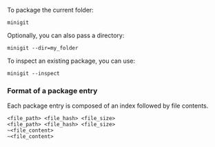 To package the current folder:

```
minigit
```

Optionally, you can also pass a directory:
```
minigit --dir=my_folder
```

To inspect an existing package, you can use:
```
minigit --inspect
```

### Format of a package entry

Each package entry is composed of an index followed by file contents.

```
<file_path> <file_hash> <file_size>
<file_path> <file_hash> <file_size>
~<file_content>
~<file_content>
```

